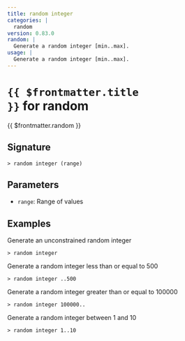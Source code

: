 ```yaml
---
title: random integer
categories: |
  random
version: 0.83.0
random: |
  Generate a random integer [min..max].
usage: |
  Generate a random integer [min..max].
---
```


# <code>{{ $frontmatter.title }}</code> for random

<div class='command-title'>{{ $frontmatter.random }}</div>

## Signature

```> random integer (range)```

## Parameters

 -  `range`: Range of values

## Examples

Generate an unconstrained random integer
```shell
> random integer

```

Generate a random integer less than or equal to 500
```shell
> random integer ..500

```

Generate a random integer greater than or equal to 100000
```shell
> random integer 100000..

```

Generate a random integer between 1 and 10
```shell
> random integer 1..10

```
